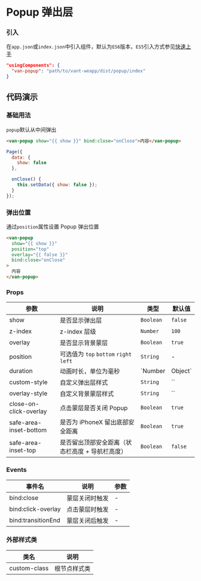 # Popup 弹出层

### 引入
在`app.json`或`index.json`中引入组件，默认为`ES6`版本，`ES5`引入方式参见[快速上手](#/quickstart)

```json
"usingComponents": {
  "van-popup": "path/to/vant-weapp/dist/popup/index"
}
```

## 代码演示

### 基础用法
`popup`默认从中间弹出

```html
<van-popup show="{{ show }}" bind:close="onClose">内容</van-popup>
```

```javascript
Page({
  data: {
    show: false
  },

  onClose() {
    this.setData({ show: false });
  }
});
```

### 弹出位置
通过`position`属性设置 Popup 弹出位置

```html
<van-popup
  show="{{ show }}"
  position="top"
  overlay="{{ false }}"
  bind:close="onClose"
>
  内容
</van-popup>
```

### Props

| 参数 | 说明 | 类型 | 默认值 |
|-----------|-----------|-----------|-------------|
| show | 是否显示弹出层 | `Boolean` | `false` |
| z-index | z-index 层级 | `Number` | `100` |
| overlay | 是否显示背景蒙层 | `Boolean` | `true` |
| position | 可选值为 `top` `bottom` `right` `left` | `String` | - |
| duration | 动画时长，单位为毫秒 | `Number | Object` | `300` |
| custom-style | 自定义弹出层样式 | `String` | `` |
| overlay-style | 自定义背景蒙层样式 | `String` | `` |
| close-on-click-overlay | 点击蒙层是否关闭 Popup | `Boolean` | `true` |
| safe-area-inset-bottom | 是否为 iPhoneX 留出底部安全距离 | `Boolean` | `true` |
| safe-area-inset-top | 是否留出顶部安全距离（状态栏高度 + 导航栏高度） | `Boolean` | `false` |

### Events

| 事件名 | 说明 | 参数 |
|-----------|-----------|-----------|
| bind:close | 蒙层关闭时触发 | - |
| bind:click-overlay | 点击蒙层时触发 | - |
| bind:transitionEnd | 蒙层关闭后触发 | - |

### 外部样式类

| 类名 | 说明 |
|-----------|-----------|
| custom-class | 根节点样式类 |
